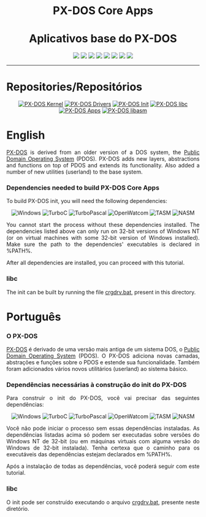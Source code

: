 <div align="center">

<h1>PX-DOS Core Apps</h1>
<h1>Aplicativos base do PX-DOS</h3>

![](https://img.shields.io/github/license/felipenlunkes/PX-DOS-init.svg)
![](https://img.shields.io/github/stars/felipenlunkes/PX-DOS-init.svg)
![](https://img.shields.io/github/issues/felipenlunkes/PX-DOS-init.svg)
![](https://img.shields.io/github/issues-closed/felipenlunkes/PX-DOS-init.svg)
![](https://img.shields.io/github/issues-pr/felipenlunkes/PX-DOS-init.svg)
![](https://img.shields.io/github/issues-pr-closed/felipenlunkes/PX-DOS-init.svg)
![](https://img.shields.io/github/downloads/felipenlunkes/PX-DOS-init/total.svg)
![](https://img.shields.io/github/release/felipenlunkes/PX-DOS-init.svg)

</div>

<hr>

# Repositories/Repositórios

<div align="center">
  
[![PX-DOS Kernel](https://github-readme-stats.vercel.app/api/pin/?username=felipenlunkes&repo=PX-DOS-Core&theme=dark)](https://github.com/felipenlunkes/PX-DOS)
[![PX-DOS Drivers](https://github-readme-stats.vercel.app/api/pin/?username=felipenlunkes&repo=PX-DOS-Drivers&theme=dark)](https://github.com/felipenlunkes/PX-DOS-Drivers)
[![PX-DOS Init](https://github-readme-stats.vercel.app/api/pin/?username=felipenlunkes&repo=PX-DOS-init&theme=dark)](https://github.com/felipenlunkes/PX-DOS-init)
[![PX-DOS libc](https://github-readme-stats.vercel.app/api/pin/?username=felipenlunkes&repo=PX-DOS-libc&theme=dark)](https://github.com/felipenlunkes/PX-DOS-libc)
[![PX-DOS Apps](https://github-readme-stats.vercel.app/api/pin/?username=felipenlunkes&repo=PX-DOS-Apps&theme=dark)](https://github.com/felipenlunkes/PX-DOS-Apps)
[![PX-DOS libasm](https://github-readme-stats.vercel.app/api/pin/?username=felipenlunkes&repo=PX-DOS-libasm&theme=dark)](https://github.com/felipenlunkes/PX-DOS-libasm)

</div>

# English

<div align="justify">

[PX-DOS](https://github.com/felipenlunkes/PX-DOS) is derived from an older version of a DOS system, the [Public Domain Operating System](http://www.pdos.org/) (PDOS). PX-DOS adds new layers, abstractions and functions on top of PDOS and extends its functionality. Also added a number of new utilities (userland) to the base system.

</div>

### Dependencies needed to build PX-DOS Core Apps

<div align="justify">

To build PX-DOS init, you will need the following dependencies:

</div>

<div align="center">

![Windows](https://img.shields.io/badge/Windows_32_bit-0078D6?style=for-the-badge&logo=windows&logoColor=white)
![TurboC](https://img.shields.io/badge/Borland_Turbo_C-F57842?style=for-the-badge&logo=c&logoColor=white)
![TurboPascal](https://img.shields.io/badge/Borland_Turbo_Pascal-F57842?style=for-the-badge&logo=pascal&logoColor=white)
![OpenWatcom](https://img.shields.io/badge/Open_Watcom-4EAA25?style=for-the-badge&logo=c&logoColor=white)
![TASM](https://img.shields.io/badge/NASM-3C3C3C?style=for-the-badge&logo=assembly&logoColor=white)
![NASM](https://img.shields.io/badge/TASM-2C2C2C?style=for-the-badge&logo=assembly&logoColor=white)

</div>

<div align="justify">

You cannot start the process without these dependencies installed. The dependencies listed above can only run on 32-bit versions of Windows NT (or on virtual machines with some 32-bit version of Windows installed). Make sure the path to the dependencies' executables is declared in %PATH%.

After all dependencies are installed, you can proceed with this tutorial.

</div>

### libc

<div align="justify">

The init can be built by running the file [crgdrv.bat](crgdrv.bat), present in this directory.

</div>

# Português

### O PX-DOS

<div align="justify">

[PX-DOS](https://github.com/felipenlunkes/PX-DOS) é derivado de uma versão mais antiga de um sistema DOS, o [Public Domain Operating System](http://www.pdos.org/) (PDOS). O PX-DOS adiciona novas camadas, abstrações e funções sobre o PDOS e estende sua funcionalidade. Também foram adicionados vários novos utilitários (userland) ao sistema básico.

</div>
  
### Dependências necessárias à construção do init do PX-DOS

<div align="justify">

Para construir o init do PX-DOS, você vai precisar das seguintes dependências:

</div>

<div align="center">

![Windows](https://img.shields.io/badge/Windows_32_bit-0078D6?style=for-the-badge&logo=windows&logoColor=white)
![TurboC](https://img.shields.io/badge/Borland_Turbo_C-F57842?style=for-the-badge&logo=c&logoColor=white)
![TurboPascal](https://img.shields.io/badge/Borland_Turbo_Pascal-F57842?style=for-the-badge&logo=pascal&logoColor=white)
![OpenWatcom](https://img.shields.io/badge/Open_Watcom-4EAA25?style=for-the-badge&logo=c&logoColor=white)
![TASM](https://img.shields.io/badge/NASM-3C3C3C?style=for-the-badge&logo=assembly&logoColor=white)
![NASM](https://img.shields.io/badge/TASM-2C2C2C?style=for-the-badge&logo=assembly&logoColor=white)

</div>

<div align="justify">

Você não pode iniciar o processo sem essas dependências instaladas. As dependências listadas acima só podem ser executadas sobre versões do Windows NT de 32-bit (ou em máquinas virtuais com alguma versão do Windows de 32-bit instalada). Tenha certexa que o caminho para os executáveis das dependências estejam declarados em %PATH%.

Após a instalação de todas as dependências, você poderá seguir com este tutorial.

</div>

### libc

<div align="justify">

O init pode ser construído executando o arquivo [crgdrv.bat](crgdrv.bat), presente neste diretório.

</div>

<!-- Versão do arquivo: 1.0
Copyright © 2012-2022 Felipe Miguel Nery Lunkes
-->
